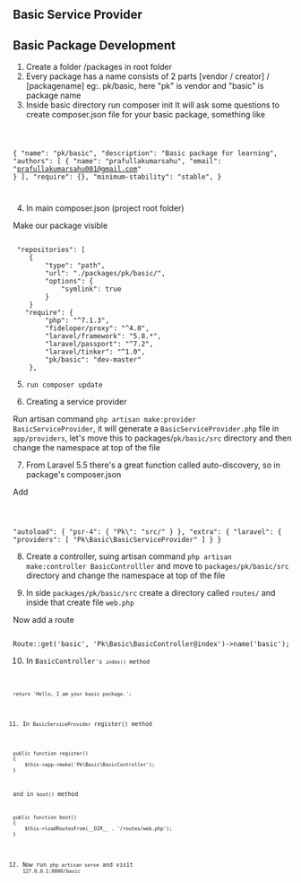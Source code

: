## Basic Service Provider

## Basic Package Development 

1. Create a folder /packages in root folder
2. Every package has a name consists of 2 parts [vendor / creator] / [packagename]
eg:. pk/basic, here "pk" is vendor and "basic" is package name
3. Inside basic directory run composer init
It will ask some questions to create composer.json file for your basic package, something like


<code>

{
    "name": "pk/basic",
    "description": "Basic package for learning",
    "authors": [
        {
            "name": "prafullakumarsahu",
            "email": "prafullakumarsahu001@gmail.com"
        }
    ],
    "require": {},
    "minimum-stability": "stable",
}

</code>

4. In main composer.json (project root folder)

Make our package visible

<code>
 "repositories": [
    {
        "type": "path",
        "url": "./packages/pk/basic/",
        "options": {
            "symlink": true 
        }
    }
   "require": {
        "php": "^7.1.3",
        "fideloper/proxy": "^4.0",
        "laravel/framework": "5.8.*",
        "laravel/passport": "^7.2",
        "laravel/tinker": "^1.0",
        "pk/basic": "dev-master"
    },
</code>

5. <code>run composer update</code>

6. Creating a service provider

Run artisan command <code>php artisan make:provider BasicServiceProvider</code>, it will generate a <code>BasicServiceProvider.php</code> file in <code>app/providers</code>, let's move this to packages/<code>pk/basic/src</code> directory and then change the namespace at top of the file

7. From Laravel 5.5 there's a great function called auto-discovery, so in package's composer.json

Add

<code>

 "autoload": {
        "psr-4": {
          "Pk\\": "src/"
        }
      },
    "extra": {
        "laravel": {
            "providers": [
                "Pk\\Basic\\BasicServiceProvider"
            ]
        }
    }
</code>

8. Create a controller, suing artisan command <code>php artisan make:controller BasicControlller</code> and move to <code>packages/pk/basic/src</code> directory and change the namespace at top of the file

9. In side <code>packages/pk/basic/src</code> create a directory called <code>routes/</code> and inside that create file <code>web.php</code> 

Now add a route

<code>
Route::get('basic', 'Pk\Basic\BasicController@index')->name('basic');
</code>

10. In <code>BasicController<code/>'s  <code>index()</code> method 

<code>
return 'Hello, I am your basic package.';
</code>

11. In <code>BasicServiceProvider</code> register() method

<code>
public function register()
{
    $this->app->make('Pk\Basic\BasicController');
}
</code>

and in <code>boot()</code> method

<code>
public function boot()
{
    $this->loadRoutesFrom(__DIR__ . '/routes/web.php');
}
</code>

12. Now run <code>php artisan serve</code> and visit <code>127.0.0.1:8000/basic</code>